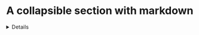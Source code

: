 # A collapsible section with markdown
<details>
  
  ## **recebe**
  > **nada**
  ### **devolve**
 #### Sucess :white_check_mark:
![alt text](https://raw.githubusercontent.com/iptomar/Brandi-2018-2019-Turma-A/master/Server/postman_screenshots/tecnicos/getTecnicoID/Sucess.PNG)
 #### Unsucess :x:
 ##### DB Down
![alt text](https://raw.githubusercontent.com/iptomar/Brandi-2018-2019-Turma-A/master/Server/postman_screenshots/tecnicos/getTecnicoID/DBDown.PNG)
  ##### No Token
![alt text](https://raw.githubusercontent.com/iptomar/Brandi-2018-2019-Turma-   A/master/Server/postman_screenshots/tecnicos/getTecnicoID/NoToken.PNG)
  
</details>
